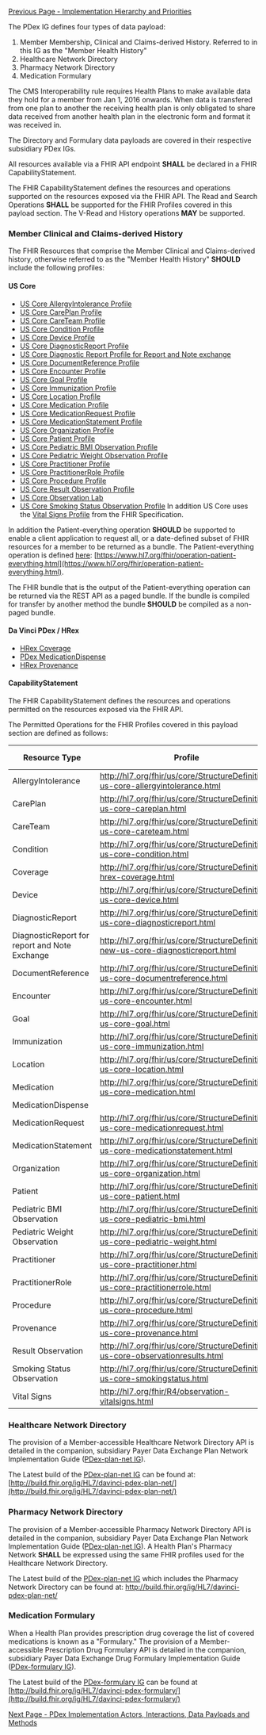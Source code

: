 [Previous Page - Implementation Hierarchy and Priorities](ImplementationHierarchyandPriorities.html)


The PDex IG defines four types of data payload:

1. Member Membership, Clinical and Claims-derived History. Referred to in this IG as the "Member Health History"
2. Healthcare Network Directory 
3. Pharmacy Network Directory
4. Medication Formulary

The CMS Interoperability rule requires Health Plans to make available data they hold for a member from Jan 1, 2016 onwards. When data is transfered from one plan to another the receiving health plan is only obligated to share data received from another health plan in the electronic form and format it was received in.   

The Directory and Formulary data payloads are covered in their respective subsidiary PDex IGs.

All resources available via a FHIR API endpoint **SHALL** be declared in a FHIR CapabilityStatement.

The FHIR CapabilityStatement defines the resources and operations supported on the resources exposed via the FHIR API.
The Read and Search Operations **SHALL** be supported for the FHIR Profiles covered in this payload section. The V-Read and History operations **MAY** be supported.

### Member Clinical and Claims-derived History

The FHIR Resources that comprise the Member Clinical and Claims-derived history, otherwise referred to as the "Member Health History"  **SHOULD** include the following profiles:

#### US Core

- [US Core AllergyIntolerance Profile](http://hl7.org/fhir/us/core/StructureDefinition-us-core-allergyintolerance.html)
- [US Core CarePlan Profile](http://hl7.org/fhir/us/core/StructureDefinition-us-core-careplan.html)
- [US Core CareTeam Profile](http://hl7.org/fhir/us/core/StructureDefinition-us-core-careteam.html)
- [US Core Condition Profile](http://hl7.org/fhir/us/core/StructureDefinition-us-core-condition.html)
- [US Core Device Profile](http://hl7.org/fhir/us/core/StructureDefinition-us-core-device.html)
- [US Core DiagnosticReport Profile](http://hl7.org/fhir/us/core/StructureDefinition-us-core-diagnosticreport.html)
- [US Core Diagnostic Report Profile for Report and Note exchange](http://hl7.org/fhir/us/core/StructureDefinition-new-us-core-diagnosticreport.html)
- [US Core DocumentReference Profile](http://hl7.org/fhir/us/core/StructureDefinition-us-core-documentreference.html)
- [US Core Encounter Profile](http://hl7.org/fhir/us/core/StructureDefinition-us-core-encounter.html)
- [US Core Goal Profile](http://hl7.org/fhir/us/core/StructureDefinition-us-core-goal.html)
- [US Core Immunization Profile](http://hl7.org/fhir/us/core/StructureDefinition-us-core-immunization.html)
- [US Core Location Profile](http://hl7.org/fhir/us/core/StructureDefinition-us-core-location.html)
- [US Core Medication Profile](http://hl7.org/fhir/us/core/StructureDefinition-us-core-medication.html)
- [US Core MedicationRequest Profile](http://hl7.org/fhir/us/core/StructureDefinition-us-core-medicationrequest.html)
- [US Core MedicationStatement Profile](http://hl7.org/fhir/us/core/StructureDefinition-us-core-medicationstatement.html)
- [US Core Organization Profile](http://hl7.org/fhir/us/core/StructureDefinition-us-core-organization.html)
- [US Core Patient Profile](http://hl7.org/fhir/us/core/StructureDefinition-us-core-patient.html)
- [US Core Pediatric BMI Observation Profile](http://hl7.org/fhir/us/core/StructureDefinition-us-core-pediatric-bmi.html)
- [US Core Pediatric Weight Observation Profile](http://hl7.org/fhir/us/core/StructureDefinition-us-core-pediatric-weight.html)
- [US Core Practitioner Profile](http://hl7.org/fhir/us/core/StructureDefinition-us-core-practitioner.html)
- [US Core PractitionerRole Profile](http://hl7.org/fhir/us/core/StructureDefinition-us-core-practitionerrole.html)
- [US Core Procedure Profile](http://hl7.org/fhir/us/core/StructureDefinition-us-core-procedure.html)
- [US Core Result Observation Profile](http://hl7.org/fhir/us/core/StructureDefinition-us-core-observationresults.html)
- [US Core Observation Lab](http://hl7.org/fhir/us/core/StructureDefinition-us-core-observation-lab.html)
- [US Core Smoking Status Observation Profile](http://hl7.org/fhir/us/core/StructureDefinition-us-core-smokingstatus.html)
In addition US Core uses the [Vital Signs Profile](http://hl7.org/fhir/R4/observation-vitalsigns.html) from the FHIR Specification.

In addition the Patient-everything operation **SHOULD** be supported to enable a client application to request all, or a date-defined subset of  FHIR resources for a member to be returned as a bundle. The Patient-everything operation is defined [here](https://www.hl7.org/fhir/operation-patient-everything.html): [https://www.hl7.org/fhir/operation-patient-everything.html](https://www.hl7.org/fhir/operation-patient-everything.html). 

The FHIR bundle that is the output of the Patient-everything operation can be returned via the REST API as a paged bundle. If the bundle is compiled for transfer by another method the bundle **SHOULD** be compiled as a non-paged bundle.

#### Da Vinci PDex / HRex

- [ HRex Coverage](http://build.fhir.org/ig/HL7/davinci-ehrx/StructureDefinition-hrex-coverage.html)
- [PDex MedicationDispense](StructureDefinition-pdex-medicationdispense.html) 
- [HRex Provenance](http://hl7.org/fhir/us/davinci-hrex/2019Jun/StructureDefinition-hrex-provenance.html)

#### CapabilityStatement

The FHIR CapabilityStatement defines the resources and operations permitted on the resources exposed via the FHIR API.

The Permitted Operations for the FHIR Profiles covered in this payload section are defined as follows:

| Resource Type                                 | Profile                                                                                        | Read | V-Read | Search | History |
|-----------------------------------------------|------------------------------------------------------------------------------------------------|------|--------|--------|---------|
| AllergyIntolerance                            | http://hl7.org/fhir/us/core/StructureDefinition-us-core-allergyintolerance.html   | Y    | Y      | Y | Y       |
| CarePlan                                      | http://hl7.org/fhir/us/core/StructureDefinition-us-core-careplan.html             | Y    | Y      | Y      | Y       |
| CareTeam                                      | http://hl7.org/fhir/us/core/StructureDefinition-us-core-careteam.html             | Y    | Y      | Y    | Y       |
| Condition                                     | http://hl7.org/fhir/us/core/StructureDefinition-us-core-condition.html            | Y    | Y      | Y     | Y       |
| Coverage                                      | http://hl7.org/fhir/us/core/StructureDefinition-hrex-coverage.html               | Y    | Y      | Y      | Y       |
| Device                                        | http://hl7.org/fhir/us/core/StructureDefinition-us-core-device.html               | Y    | Y      | Y      | Y       |
| DiagnosticReport                              | http://hl7.org/fhir/us/core/StructureDefinition-us-core-diagnosticreport.html     | Y    | Y      | Y     | Y       |
| DiagnosticReport for report and Note Exchange | http://hl7.org/fhir/us/core/StructureDefinition-new-us-core-diagnosticreport.html | Y    | Y      | Y      | Y       |
| DocumentReference                             | http://hl7.org/fhir/us/core/StructureDefinition-us-core-documentreference.html    | Y    | Y      | Y       | Y       |
| Encounter                                     |http://hl7.org/fhir/us/core/StructureDefinition-us-core-encounter.html            | Y    | Y      | Y       | Y       |
| Goal                                          | http://hl7.org/fhir/us/core/StructureDefinition-us-core-goal.html                 | Y    | Y      | Y     | Y       |
| Immunization                                  | http://hl7.org/fhir/us/core/StructureDefinition-us-core-immunization.html         | Y    | Y      | Y      | Y       |
| Location                                      | http://hl7.org/fhir/us/core/StructureDefinition-us-core-location.html             | Y    | Y      | Y      | Y       |
| Medication                                    | http://hl7.org/fhir/us/core/StructureDefinition-us-core-medication.html           | Y    | Y      | Y      | Y       |
| MedicationDispense                            |                                                                                                | Y    | Y      | Y     | Y       |
| MedicationRequest                             | http://hl7.org/fhir/us/core/StructureDefinition-us-core-medicationrequest.html    | Y    | Y      | Y      | Y       |
| MedicationStatement                           | http://hl7.org/fhir/us/core/StructureDefinition-us-core-medicationstatement.html  | Y    | Y      | Y    | Y       |
| Organization                                  | http://hl7.org/fhir/us/core/StructureDefinition-us-core-organization.html         | Y    | Y      | Y    | Y       |
| Patient                                       | http://hl7.org/fhir/us/core/StructureDefinition-us-core-patient.html              | Y    | Y      | Y      | Y       |
| Pediatric BMI Observation                     | http://hl7.org/fhir/us/core/StructureDefinition-us-core-pediatric-bmi.html        | Y    | Y      | Y     | Y       |
| Pediatric Weight Observation                  | http://hl7.org/fhir/us/core/StructureDefinition-us-core-pediatric-weight.html     | Y    | Y      | Y      | Y       |
| Practitioner                                  | http://hl7.org/fhir/us/core/StructureDefinition-us-core-practitioner.html         | Y    | Y      | Y      | Y       |
| PractitionerRole                              | http://hl7.org/fhir/us/core/StructureDefinition-us-core-practitionerrole.html     | Y    | Y      | Y      | Y       |
| Procedure                                     | http://hl7.org/fhir/us/core/StructureDefinition-us-core-procedure.html            | Y    | Y      | Y         | Y       |
| Provenance                                    | http://hl7.org/fhir/us/core/StructureDefinition-us-core-provenance.html           | Y    | Y      | Y      | Y       |
| Result Observation                            | http://hl7.org/fhir/us/core/StructureDefinition-us-core-observationresults.html   | Y    | Y      | Y    | Y       |
| Smoking Status Observation                    | http://hl7.org/fhir/us/core/StructureDefinition-us-core-smokingstatus.html        | Y    | Y      | Y       | Y       |
| Vital Signs                                   | http://hl7.org/fhir/R4/observation-vitalsigns.html                                             | Y    | Y      | Y       | Y       |


### Healthcare Network Directory 

The provision of a Member-accessible Healthcare Network Directory API is detailed in the companion, subsidiary Payer Data Exchange Plan Network Implementation Guide ([PDex-plan-net IG](http://build.fhir.org/ig/HL7/davinci-pdex-plan-net)).

The Latest build of the [PDex-plan-net IG](http://build.fhir.org/ig/HL7/davinci-pdex-plan-net/) can be found at: [http://build.fhir.org/ig/HL7/davinci-pdex-plan-net/](http://build.fhir.org/ig/HL7/davinci-pdex-plan-net/)

### Pharmacy Network Directory

The provision of a Member-accessible Pharmacy Network Directory API is detailed in the companion, subsidiary Payer Data Exchange Plan Network Implementation Guide ([PDex-plan-net IG](http://build.fhir.org/ig/HL7/davinci-pdex-plan-net/)). A Health Plan's Pharmacy Network **SHALL** be expressed using the same FHIR profiles used for the Healthcare Network Directory.

The Latest build of the [PDex-plan-net IG](http://build.fhir.org/ig/HL7/davinci-pdex-plan-net/) which includes the Pharmacy Network Directory can be found at: http://build.fhir.org/ig/HL7/davinci-pdex-plan-net/

### Medication Formulary

When a Health Plan provides prescription drug coverage the list of covered medications is known as a "Formulary."  The provision of a Member-accessible Prescription Drug Formulary API is detailed in the companion, subsidiary Payer Data Exchange Drug Formulary Implementation Guide ([PDex-formulary IG](http://build.fhir.org/ig/HL7/davinci-pdex-formulary/)).

The Latest build of the [PDex-formulary IG](http://build.fhir.org/ig/HL7/davinci-pdex-formulary/) can be found at [http://build.fhir.org/ig/HL7/davinci-pdex-formulary/](http://build.fhir.org/ig/HL7/davinci-pdex-formulary/)



[Next Page - PDex Implementation Actors, Interactions, Data Payloads and Methods](PDexImplementationActorsInteractionsDataPayloadsandMethods.html)